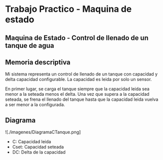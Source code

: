 # Trabajo Practico - Maquina de estado
## Maquina de Estado - Control de llenado de un tanque de agua 


## Memoria descriptiva

Mi sistema representa un control de llenado de un tanque con capacidad y delta capacidad configurable. La capacidad es leida por solo un sensor. 

En primer lugar, se carga el tanque siempre que la capacidad leida sea menor a la seteada menos el delta. Una vez que supera a la capacidad seteada, se frena el llenado del tanque hasta que la capacidad leida vuelva a ser menor a la configurada. 

## Diagrama 

![./imagenes/DiagramaCTanque.png]

- C: Capacidad leida
- Cset: Capacidad seteada 
- DC: Delta de la capacidad  

